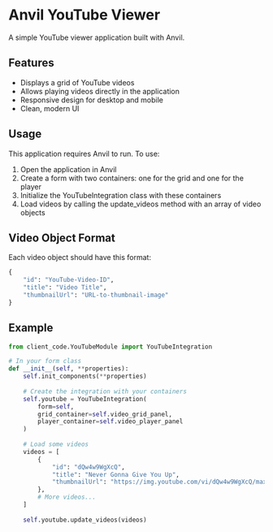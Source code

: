 # Anvil YouTube Viewer

A simple YouTube viewer application built with Anvil.

## Features

- Displays a grid of YouTube videos
- Allows playing videos directly in the application
- Responsive design for desktop and mobile
- Clean, modern UI

## Usage

This application requires Anvil to run. To use:

1. Open the application in Anvil
2. Create a form with two containers: one for the grid and one for the player
3. Initialize the YouTubeIntegration class with these containers
4. Load videos by calling the update_videos method with an array of video objects

## Video Object Format

Each video object should have this format:

```python
{
    "id": "YouTube-Video-ID",
    "title": "Video Title",
    "thumbnailUrl": "URL-to-thumbnail-image"
}
```

## Example

```python
from client_code.YouTubeModule import YouTubeIntegration

# In your form class
def __init__(self, **properties):
    self.init_components(**properties)
    
    # Create the integration with your containers
    self.youtube = YouTubeIntegration(
        form=self,
        grid_container=self.video_grid_panel,
        player_container=self.video_player_panel
    )
    
    # Load some videos
    videos = [
        {
            "id": "dQw4w9WgXcQ",
            "title": "Never Gonna Give You Up",
            "thumbnailUrl": "https://img.youtube.com/vi/dQw4w9WgXcQ/maxresdefault.jpg"
        },
        # More videos...
    ]
    
    self.youtube.update_videos(videos)
```
